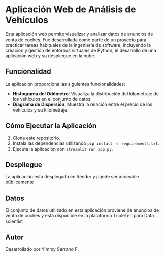 # Aplicación Web de Análisis de Vehículos

Esta aplicación web permite visualizar y analizar datos de anuncios de venta de coches. Fue desarrollada como parte de un proyecto para practicar tareas habituales de la ingeniería de software, incluyendo la creación y gestión de entornos virtuales de Python, el desarrollo de una aplicación web y su despliegue en la nube.

## Funcionalidad

La aplicación proporciona las siguientes funcionalidades:

- **Histograma del Odómetro**: Visualiza la distribución del kilometraje de los vehículos en el conjunto de datos.
- **Diagrama de Dispersión**: Muestra la relación entre el precio de los vehículos y su kilometraje.

## Cómo Ejecutar la Aplicación

1. Clona este repositorio.
2. Instala las dependencias utilizando `pip install -r requirements.txt`.
3. Ejecuta la aplicación con `streamlit run app.py`.

## Despliegue

La aplicación está desplegada en Render y puede ser accesible públicamente 

## Datos

El conjunto de datos utilizado en esta aplicación proviene de anuncios de venta de coches y está disponible en la plataforma TripleTen para Data scientist 

## Autor

Desarrollado por Yimmy Serrano F.
